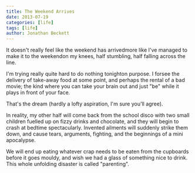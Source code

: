 ```yaml
---
title: The Weekend Arrives
date: 2013-07-19
categories: [life]
tags: [life]
author: Jonathan Beckett
---
```


It doesn't really feel like the weekend has arrivedmore like I've managed to make it to the weekendon my knees, half stumbling, half falling across the line.

I'm trying really quite hard to do nothing tonighton purpose. I forsee the delivery of take-away food at some point, and perhaps the rental of a bad movie; the kind where you can take your brain out and just "be" while it plays in front of your face.

That's the dream (hardly a lofty aspiration, I'm sure you'll agree).

In reality, my other half will come back from the school disco with two small children fuelled up on fizzy drinks and chocolate, and they will begin to crash at bedtime spectacularly. Invented ailments will suddenly strike them down, and cause tears, arguments, fighting, and the beginnings of a mini apocalypse.

We will end up eating whatever crap needs to be eaten from the cupboards before it goes mouldy, and wish we had a glass of something nice to drink. This whole unfolding disaster is called "parenting".